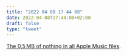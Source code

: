 ```yaml
---
title: "2022 04 08 17 44 08"
date: 2022-04-08T17:44:08+02:00
draft: false
type: "tweet"
---
```

[The 0,5 MB of nothing in all Apple Music files](https://www.ctrl.blog/entry/apple-music-nullbytes.html).
